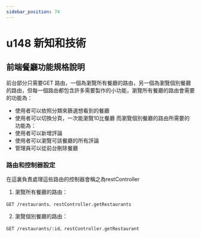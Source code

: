 ```yaml
---
sidebar_position: 74
---
```


# u148 新知和技術



## 前端餐廳功能規格說明
前台部分只需要GET 路由，一個為瀏覽所有餐廳的路由，另一個為瀏覽個別餐廳的路由，但每一個路由都包含許多需要製作的小功能，瀏覽所有餐廳的路由會需要的功能為：  
  - 使用者可以依照分類來篩選想看到的餐廳
  - 使用者可以切換分頁，一次能瀏覽10比餐廳
而瀏覽個別餐廳的路由所需要的功能為：
  - 使用者可以新增評論
  - 使用者可以瀏覽可該餐廳的所有評論
  - 管理員可以從前台刪除餐廳

### 路由和控制器設定
在這裏負責處理這些路由的控制器會稱之為restController
1. 瀏覽所有餐廳的路由：
```
GET /restaurants、restController.getRestaurants
```
2. 瀏覽個別餐廳的路由：
```
GET /restaurants/:id、restController.getRestaurant
```
